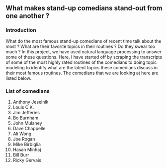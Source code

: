 ## What makes stand-up comedians stand-out from one another ?

### Introduction

What do the most famous stand-up comedians of recent time talk about the most ? What are their favorite topics in their routines ? Do they swear too much ?
In this project, we have used natural language processing to answer some of these questions. Here, I have started off by scraping the transcripts of some of the most highly rated routines of the comedians to doing topic modeling to identify what are the latent topics these comedians discuss in their most famous routines. The comedians that we are looking at here are listed below.

### List of comedians

1. Anthony Jeselnik	
2. Louis C.K.	
3. Jim Jefferies	
4. Bo Burnham	
5. John Mulaney	
6. Dave Chappelle	
7. Ali Wong	
8. Joe Rogan	
9. Mike Birbiglia	
10. Hasan Minhaj	
11. Bill Burr	
12. Ricky Gervais	

